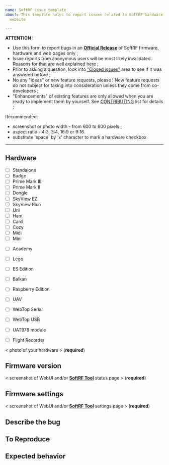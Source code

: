 ```yaml
---
name: SoftRF issue template
about: This template helps to report issues related to SoftRF hardware, software and
  website

---
```


**ATTENTION** ! 

- Use this form to report bugs in an [**Official Release**](https://github.com/lyusupov/SoftRF/releases) of SoftRF firmware, hardware and web pages only ;
- Issue reports from anonymous users will be most likely invalidated. Reasons for that are well explained [here](https://berthub.eu/articles/posts/anonymous-help/) ;
- Prior to asking a question, look into ["Closed issues"](https://github.com/lyusupov/SoftRF/issues?q=is%3Aissue+is%3Aclosed) area to see if it was answered before ;
- No any "ideas" or new feature requests, please ! New feature requests do not subject for taking into consideration unless they come from co-developers ;
- "Enhancements" of existing features are only allowed when you are ready to implement them by yourself. See [CONTRIBUTING](https://github.com/lyusupov/SoftRF/blob/master/CONTRIBUTING.md) list for details ;

Recommended:
- screenshot or photo width - from 600 to 800 pixels ;
- aspect ratio - 4:3, 3:4, 16:9 or 9:16.
- substitute 'space' by 'x' character to mark a hardware checkbox

--------------------

## Hardware

- [ ]   Standalone
- [ ]   Badge
- [ ]   Prime Mark III
- [ ]   Prime Mark II
- [ ]   Dongle
- [ ]   SkyView EZ
- [ ]   SkyView Pico
- [ ]   Uni
- [ ]   Ham
- [ ]   Card
- [ ]   Cozy
- [ ]   Midi
- [ ]   Mini
<!-- - [ ]   Bracelet -->
- [ ]   Academy
- [ ]   Lego
- [ ]   ES Edition
- [ ]   Balkan
- [ ]   Raspberry Edition
- [ ]   UAV
- [ ]   WebTop Serial
- [ ]   WebTop USB
- [ ]   UAT978 module
- [ ]   Flight Recorder


< photo of your hardware > (**required**)

## Firmware version

<  screenshot of WebUI and/or [**SoftRF Tool**](https://github.com/lyusupov/SoftRF/wiki/SoftRF-Configuration-Tool) status page > (**required**)

## Firmware settings

<  screenshot of WebUI and/or [**SoftRF Tool**](https://github.com/lyusupov/SoftRF/wiki/SoftRF-Configuration-Tool) settings page > (**required**)

## Describe the bug


## To Reproduce


## Expected behavior

